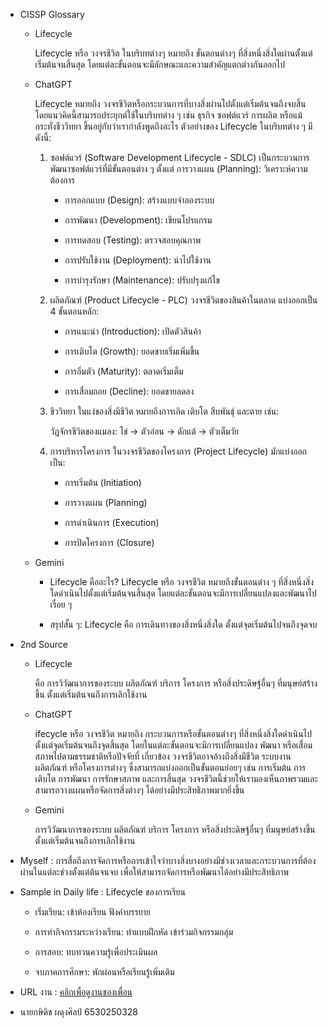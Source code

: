 - CISSP Glossary

  - Lifecycle

    Lifecycle หรือ วงจรชีวิต ในบริบทต่างๆ หมายถึง ขั้นตอนต่างๆ ที่สิ่งหนึ่งสิ่งใดผ่านตั้งแต่เริ่มต้นจนสิ้นสุด โดยแต่ละขั้นตอนจะมีลักษณะและความสำคัญแตกต่างกันออกไป

  - ChatGPT

    Lifecycle หมายถึง วงจรชีวิตหรือกระบวนการที่บางสิ่งผ่านไปตั้งแต่เริ่มต้นจนถึงจบสิ้น โดยแนวคิดนี้สามารถประยุกต์ใช้ในบริบทต่าง ๆ เช่น ธุรกิจ ซอฟต์แวร์ การผลิต หรือแม้กระทั่งชีววิทยา ขึ้นอยู่กับว่าเรากำลังพูดถึงอะไร ตัวอย่างของ Lifecycle ในบริบทต่าง ๆ มีดังนี้:

    1. ซอฟต์แวร์ (Software Development Lifecycle - SDLC)
    เป็นกระบวนการพัฒนาซอฟต์แวร์ที่มีขั้นตอนต่าง ๆ ตั้งแต่
       การวางแผน (Planning): วิเคราะห์ความต้องการ

       - การออกแบบ (Design): สร้างแบบจำลองระบบ
       
       - การพัฒนา (Development): เขียนโปรแกรม
       
       - การทดสอบ (Testing): ตรวจสอบคุณภาพ
       
       - การปรับใช้งาน (Deployment): นำไปใช้งาน
       
       - การบำรุงรักษา (Maintenance): ปรับปรุงแก้ไข
    
    3. ผลิตภัณฑ์ (Product Lifecycle - PLC)
    วงจรชีวิตของสินค้าในตลาด แบ่งออกเป็น 4 ขั้นตอนหลัก:

       - การแนะนำ (Introduction): เปิดตัวสินค้า
    
       - การเติบโต (Growth): ยอดขายเริ่มเพิ่มขึ้น
    
       - การอิ่มตัว (Maturity): ตลาดเริ่มเต็ม
    
       - การเสื่อมถอย (Decline): ยอดขายลดลง
    
    3. ชีววิทยา
    ในแง่ของสิ่งมีชีวิต หมายถึงการเกิด เติบโต สืบพันธุ์ และตาย เช่น:

       วัฏจักรชีวิตของแมลง: ไข่ → ตัวอ่อน → ดักแด้ → ตัวเต็มวัย
    
    4. การบริหารโครงการ
    ในวงจรชีวิตของโครงการ (Project Lifecycle) มักแบ่งออกเป็น:

       - การเริ่มต้น (Initiation)
    
       - การวางแผน (Planning)
    
       - การดำเนินการ (Execution)
    
       - การปิดโครงการ (Closure)
      
  - Gemini

    - Lifecycle คืออะไร?
      Lifecycle หรือ วงจรชีวิต หมายถึงขั้นตอนต่าง ๆ ที่สิ่งหนึ่งสิ่งใดดำเนินไปตั้งแต่เริ่มต้นจนสิ้นสุด โดยแต่ละขั้นตอนจะมีการเปลี่ยนแปลงและพัฒนาไปเรื่อย ๆ

    - สรุปสั้น ๆ:
      Lifecycle คือ การเดินทางของสิ่งหนึ่งสิ่งใด ตั้งแต่จุดเริ่มต้นไปจนถึงจุดจบ
      
- 2nd Source

  - Lifecycle
 
    คือ การวิวัฒนาการของระบบ ผลิตภัณฑ์ บริการ โครงการ หรือสิ่งประดิษฐ์อื่นๆ ที่มนุษย์สร้างขึ้น ตั้งแต่เริ่มต้นจนถึงการเลิกใช้งาน

  - ChatGPT

    ifecycle หรือ วงจรชีวิต หมายถึง กระบวนการหรือขั้นตอนต่างๆ ที่สิ่งหนึ่งสิ่งใดดำเนินไปตั้งแต่จุดเริ่มต้นจนถึงจุดสิ้นสุด โดยในแต่ละขั้นตอนจะมีการเปลี่ยนแปลง พัฒนา หรือเสื่อมสภาพไปตามธรรมชาติหรือปัจจัยที่     เกี่ยวข้อง วงจรชีวิตอาจอ้างถึงสิ่งมีชีวิต ระบบงาน ผลิตภัณฑ์ หรือโครงการต่างๆ ซึ่งสามารถแบ่งออกเป็นขั้นตอนย่อยๆ เช่น การเริ่มต้น การเติบโต การพัฒนา การรักษาสภาพ และการสิ้นสุด
    วงจรชีวิตนี้ช่วยให้เรามองเห็นภาพรวมและสามารถวางแผนหรือจัดการสิ่งต่างๆ ได้อย่างมีประสิทธิภาพมากยิ่งขึ้น

  - Gemini

    การวิวัฒนาการของระบบ ผลิตภัณฑ์ บริการ โครงการ หรือสิ่งประดิษฐ์อื่นๆ ที่มนุษย์สร้างขึ้น ตั้งแต่เริ่มต้นจนถึงการเลิกใช้งาน

- Myself : การสื่อถึงการจัดการหรือการเข้าใจว่าบางสิ่งบางอย่างมีช่วงเวลาและกระบวนการที่ต้องผ่านในแต่ละช่วงตั้งแต่ต้นจนจบ เพื่อให้สามารถจัดการหรือพัฒนาได้อย่างมีประสิทธิภาพ

- Sample in Daily life : Lifecycle ของการเรียน
  
  - เริ่มเรียน: เข้าห้องเรียน ฟังคำบรรยาย
  
  - การทำกิจกรรมระหว่างเรียน: ทำแบบฝึกหัด เข้าร่วมกิจกรรมกลุ่ม
  
  - การสอบ: ทบทวนความรู้เพื่อประเมินผล
  
  - จบภาคการศึกษา: พักผ่อนหรือเรียนรู้เพิ่มเติม

- URL งาน : [คลิกเพื่อดูงานของเพื่อน](https://sintana11.github.io/6530250255.github.io/lifecycle)

- นายกษิดิช ผดุงศิลป์ 6530250328


